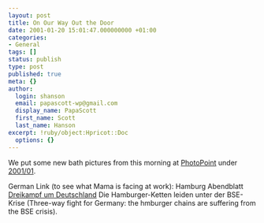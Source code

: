 ```yaml
---
layout: post
title: On Our Way Out the Door
date: 2001-01-20 15:01:47.000000000 +01:00
categories:
- General
tags: []
status: publish
type: post
published: true
meta: {}
author:
  login: shanson
  email: papascott-wp@gmail.com
  display_name: PapaScott
  first_name: Scott
  last_name: Hanson
excerpt: !ruby/object:Hpricot::Doc
  options: {}
---
```

<p>We put some new bath pictures from this morning at <a href="http://albums.photopoint.com/j/AlbumList?u=185392">PhotoPoint</a> under <a href="http://albums.photopoint.com/j/AlbumIndex?u=185392&a=10970087">2001/01</a>.</p>
<p>German Link (to see what Mama is facing at work): Hamburg Abendblatt <a href="http://www.abendblatt.de/contents/ha/news/wirtschaft/html/200101/1920TYP327.HTM">Dreikampf um Deutschland</a> Die Hamburger-Ketten leiden unter der BSE-Krise (Three-way fight for Germany: the hmburger chains are suffering from the BSE crisis).</p>
